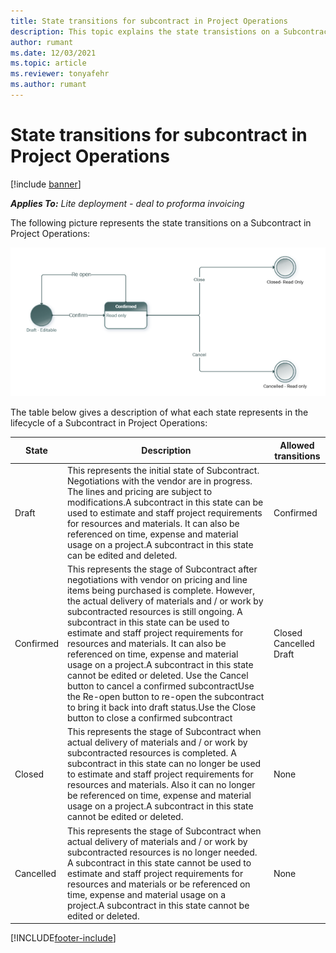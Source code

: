 ```yaml
---
title: State transitions for subcontract in Project Operations
description: This topic explains the state transistions on a Subcontract in Microsoft Dynamics 365 Project Operations as the subcontract is created, executed and closed.
author: rumant
ms.date: 12/03/2021
ms.topic: article
ms.reviewer: tonyafehr 
ms.author: rumant
---
```


# State transitions for subcontract in Project Operations

[!include [banner](../../includes/dataverse-preview.md)]

_**Applies To:** Lite deployment - deal to proforma invoicing_

The following picture represents the state transitions on a Subcontract in Project Operations:

![Subcontract state model](../media/SubconStates.png)  


The table below gives a description of what each state represents in the lifecycle of a Subcontract in Project Operations:

| State | Description | Allowed transitions |
| --- | --- | --- |
| Draft | This represents the initial state of Subcontract. Negotiations with the vendor are in progress. The lines and pricing are subject to modifications.A subcontract in this state can be used to estimate and staff project requirements for resources and materials. It can also be referenced on time, expense and material usage on a project.A subcontract in this state can be edited and deleted. | Confirmed |
| Confirmed | This represents the stage of Subcontract after negotiations with vendor on pricing and line items being purchased is complete. However, the actual delivery of materials and / or work by subcontracted resources is still ongoing. A subcontract in this state can be used to estimate and staff project requirements for resources and materials. It can also be referenced on time, expense and material usage on a project.A subcontract in this state cannot be edited or deleted. Use the Cancel button to cancel a confirmed subcontractUse the Re-open button to re-open the subcontract to bring it back into draft status.Use the Close button to close a confirmed subcontract | Closed <br> Cancelled <br> Draft |
| Closed | This represents the stage of Subcontract when actual delivery of materials and / or work by subcontracted resources is completed. A subcontract in this state can no longer be used to estimate and staff project requirements for resources and materials. Also it can no longer be referenced on time, expense and material usage on a project.A subcontract in this state cannot be edited or deleted. | None |
| Cancelled | This represents the stage of Subcontract when actual delivery of materials and / or work by subcontracted resources is no longer needed. A subcontract in this state cannot be used to estimate and staff project requirements for resources and materials or be referenced on time, expense and material usage on a project.A subcontract in this state cannot be edited or deleted. | None |


[!INCLUDE[footer-include](../../includes/footer-banner.md)]
